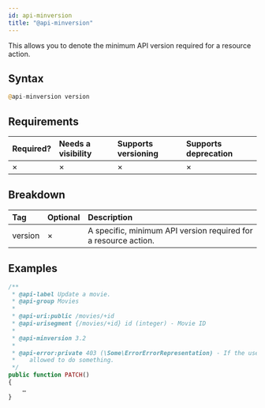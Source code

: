 ```yaml
---
id: api-minversion
title: "@api-minversion"
---
```


This allows you to denote the minimum API version required for a resource
action.

## Syntax
```php
@api-minversion version
```

## Requirements

| Required? | Needs a visibility | Supports versioning | Supports deprecation |
| :--- | :--- | :--- | :--- |
| × | × | × | × |

## Breakdown

| Tag | Optional | Description |
| :--- | :--- | :--- |
| version | × | A specific, minimum API version required for a resource action. |

## Examples
```php
/**
 * @api-label Update a movie.
 * @api-group Movies
 *
 * @api-uri:public /movies/+id
 * @api-urisegment {/movies/+id} id (integer) - Movie ID
 *
 * @api-minversion 3.2
 *
 * @api-error:private 403 (\Some\ErrorErrorRepresentation) - If the user isn't
 *    allowed to do something.
 */
public function PATCH()
{
    …
}
```
